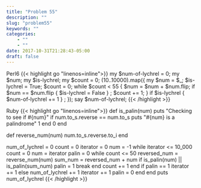 ```yaml
---
title: "Problem 55"
description: ""
slug: "problem55"
keywords: ""
categories: 
    - ""
    - ""
date: 2017-10-31T21:28:43-05:00
draft: false
---
```

Perl6
{{< highlight go  "linenos=inline">}}
my $num-of-lychrel = 0;
my $num;
my $is-lychrel;
my $count = 0;
(10..10000).map({
    my $num = $_;
    $is-lychrel = True;
    $count = 0;
    while $count < 55 {
        $num = $num + $num.flip;
        if $num == $num.flip { $is-lychrel = False } ;
        $count += 1;
    }
    if $is-lychrel { $num-of-lychrel += 1 } ;
});
say $num-of-lychrel;
{{< /highlight >}}

Ruby
{{< highlight go  "linenos=inline">}}
def is_palin(num)
  puts "Checking to see if #{num}"
  if num.to_s.reverse == num.to_s
    puts "#{num} is a palindrome"
    1
  end
  0
end

def reverse_num(num)
  num.to_s.reverse.to_i
end

num_of_lychrel = 0
count = 0
iterator = 0
num = -1
while iterator <= 10_000
  count = 0
  num = iterator
  palin = 0
  while count <= 50
    reversed_num = reverse_num(num)
    sum_num = reversed_num + num
    if is_palin(num) || is_palin(sum_num)
      palin = 1
      break
    end
    count += 1
  end
  if palin == 1
    iterator += 1
  else
    num_of_lychrel += 1
    iterator += 1
    palin = 0
  end
end
puts num_of_lychrel
{{< /highlight >}}
